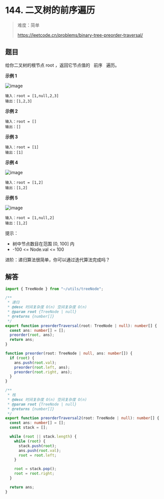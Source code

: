 # 144. 二叉树的前序遍历

> 难度：简单
>
> https://leetcode.cn/problems/binary-tree-preorder-traversal/

## 题目

给你二叉树的根节点 root ，返回它节点值的   前序   遍历。

**示例 1**

![image](https://user-images.githubusercontent.com/25545052/167753618-b39c42e3-d0f7-4c14-8f7f-99367dbf4293.png)

```
输入：root = [1,null,2,3]
输出：[1,2,3]
```

**示例 2**

```
输入：root = []
输出：[]
```

**示例 3**

```
输入：root = [1]
输出：[1]
```

**示例 4**

![image](https://user-images.githubusercontent.com/25545052/167753612-2fa59287-24bb-4b4e-b206-34546eb7d2d7.png)

```
输入：root = [1,2]
输出：[1,2]
```

**示例 5**

![image](https://user-images.githubusercontent.com/25545052/167753607-404f6888-3e55-4b38-a5e3-5a5fa7615223.png)

```
输入：root = [1,null,2]
输出：[1,2]
```

提示：

- 树中节点数目在范围 [0, 100] 内
- -100 <= Node.val <= 100

进阶：递归算法很简单，你可以通过迭代算法完成吗？

## 解答

```typescript
import { TreeNode } from "~/utils/treeNode";

/**
 * 递归
 * @desc 时间复杂度 O(n) 空间复杂度 O(n)
 * @param root {TreeNode | null}
 * @returns {number[]}
 */
export function preorderTraversal(root: TreeNode | null): number[] {
  const ans: number[] = [];
  preorder(root, ans);
  return ans;
}

function preorder(root: TreeNode | null, ans: number[]) {
  if (root) {
    ans.push(root.val);
    preorder(root.left, ans);
    preorder(root.right, ans);
  }
}

/**
 * 栈
 * @desc 时间复杂度 O(n) 空间复杂度 O(n)
 * @param root {TreeNode | null}
 * @returns {number[]}
 */
export function preorderTraversal2(root: TreeNode | null): number[] {
  const ans: number[] = [];
  const stack = [];

  while (root || stack.length) {
    while (root) {
      stack.push(root);
      ans.push(root.val);
      root = root.left;
    }

    root = stack.pop();
    root = root.right;
  }

  return ans;
}
```
